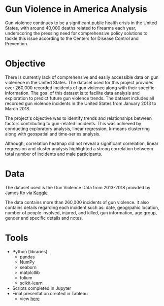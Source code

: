 # Gun Violence in America Analysis
Gun violence continues to be a significant public health crisis in the United States, with around 40,000 deaths related to firearms each year, underscoring the pressing need for comprehensive policy solutions to tackle this issue according to the Centers for Disease Control and Prevention.

# Objective
There is currently lack of comprehensive and easily accessible data on gun violenece in the United States. The dataset used for this project provides over 260,000 recorded incidents of gun violence along with their specific information. The goal of this dataset is to facilite data analysis and exploration to predict future gun violence trends. The dataset includes all recorded gun violence incidents in the United States from January 2013 to March 2018.

The project's objective was to identify trends and relationships between factors contributing to gun-related incidents. This was achieved by conducting exploratory analysis, linear regression, k-means clusterring along with geospatial and time-series analysis.

Although, correlation heatmap did not reveal a significant correlation, linear regression and cluster analysis highlighted a strong correlation betweem total number of incidents and male participants. 

# Data
The dataset used is the Gun Violence Data from 2013-2018 proivded by James Ko via [Kaggle](https://www.kaggle.com/datasets/jameslko/gun-violence-data/data)

The data contains more than 260,000 incidents of gun violence. It also contains details regarding each incident such as: date, geogrpahic location, number of people involved, injured, and killed, gun information, age group, gender and specific details and notes. 

# Tools
- Python (libraries):
  - pandas
  - NumPy
  - seaborn
  - matplotlib
  - folium
  - scikit-learn
- Scripts completed in Jupyter
- Final presentation created in Tableau
  - view [here](https://public.tableau.com/views/GunViolenceintheU_S__17342856316500/Story1?:language=en-US&:sid=&:redirect=auth&:display_count=n&:origin=viz_share_link)
